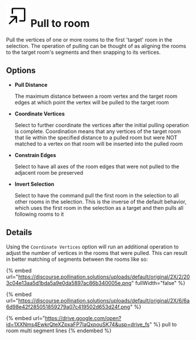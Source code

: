 # ![](../../.gitbook/assets/pull-to-room.svg) Pull to room

Pull the vertices of one or more rooms to the first 'target' room in the selection. The operation of pulling can be thought of as aligning the rooms to the target room's segments and then snapping to its vertices.

## Options

* **Pull Distance**

  The maximum distance between a room vertex and the target room edges at which point the vertex will be pulled to the target room

* **Coordinate Vertices**

  Select to further coordinate the vertices after the initial pulling operation is complete. Coordination means that any vertices of the target room that lie within the specified distance to a pulled room but were NOT matched to a vertex on that room will be inserted into the pulled room

* **Constrain Edges**

  Select to have all axes of the room edges that were not pulled to the adjacent room be preserved

* **Invert Selection**

  Select to have the command pull the first room in the selection to all other rooms in the selection. This is the inverse of the default behavior, which uses the first room in the selection as a target and then pulls all following rooms to it

## Details

Using the `Coordinate Vertices` option will run an additional operation to adjust the number of vertices in the rooms that were pulled. This can result in better matching of segments between the rooms like so:

{% embed url="https://discourse.pollination.solutions/uploads/default/original/2X/2/203c04e13aa5d1bda5a9e0da5897ac86b340005e.png" fullWidth="false" %}

{% embed url="https://discourse.pollination.solutions/uploads/default/original/2X/6/6a6d98e42f285051859279a07c419502d653d24f.png" %}

{% embed url="https://drive.google.com/open?id=1XXNms4EwkrQteXZpxaFP7laQxpouSK74&usp=drive_fs" %}
pull to room multi segment lines
{% endembed %}